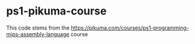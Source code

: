 # ps1-pikuma-course

This code stems from the https://pikuma.com/courses/ps1-programming-mips-assembly-language course
